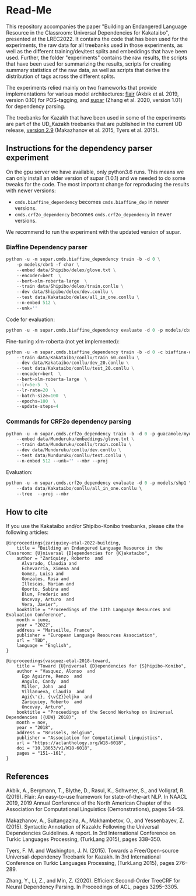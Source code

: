 # Read-Me

This repository accompanies the paper "Building an Endangered Language Resource in the Classroom: Universal Dependencies for Kakataibo", presented at the LREC2022. It contains the code that has been used for the experiments, the raw data for all treebanks used in those experiments, as well as the different training/dev/test splits and embeddings that have been used. Further, the folder "experiments" contains the raw results, the scripts that have been used for summarizing the results, scripts for creating summary statistics of the raw data, as well as scripts that derive the distribution of tags across the different splits.

The experiments relied mainly on two frameworks that provide implementations for various model architectures: [flair](https://github.com/flairNLP/flair) (Akbik et al. 2019, version 0.10) for POS-tagging, and [supar](https://github.com/yzhangcs/parser) (Zhang et al. 2020, version 1.01) for dependency parsing.

The treebanks for Kazakh that have been used in some of the experiments are part of the UD_Kazakh treebanks that are published in the current UD release, [version 2.9](https://github.com/UniversalDependencies/UD_Kazakh-KTB) (Makazhanov et al. 2015, Tyers et al. 2015).

## Instructions for the dependency parser experiment

On the gpu server we have available, only python3.6 runs. This means we can only install an older version of supar (1.0.1) and we needed to do some tweaks for the code. The most important change for reproducing the results with newer versions:

- `cmds.biaffine_dependency` becomes `cmds.biaffine_dep` in newer versions.
- `cmds.crf2o_dependency` becomes `cmds.crf2o_dependency` in newer versions.

We recommend to run the experiment with the updated version of supar.

### Biaffine Dependency parser

```python
python -u -m supar.cmds.biaffine_dependency train -b -d 0 \
    -p models/cbr1 -f char \
    --embed data/Shipibo/delex/glove.txt \
    --encoder=bert  \
    --bert=xlm-roberta-large  \
    --train data/Shipibo/delex/train.conllu \
    --dev data/Shipibo/delex/dev.conllu \
    --test data/Kakataibo/delex/all_in_one.conllu \
    --n-embed 512 \
    --unk=''
```

Code for evaluation:

```python
python -u -m supar.cmds.biaffine_dependency evaluate -d 0 -p models/cbr1 --data data/Kakataibo/conllu/all_in_one.conllu --tree --proj
```

Fine-tuning xlm-roberta (not yet implemented):

```python
python -u -m supar.cmds.biaffine_dependency train -b -d 0 -c biaffine-dep-xlmr -p models/xlm_shp1  \
    --train data/Kakataibo/conllu/train_60.conllu \
    --dev data/Kakataibo/conllu/dev_20.conllu \
    --test data/Kakataibo/conllu/test_20.conllu \
    --encoder=bert  \
    --bert=xlm-roberta-large  \
    --lr=5e-5  \
    --lr-rate=20  \
    --batch-size=100  \
    --epochs=100  \
    --update-steps=4
```

### Commands for CRF2o dependency parsing

```python
python -u -m supar.cmds.crf2o_dependency train -b -d 0 -p guacamole/myu1 -f char \
    --embed data/Munduruku/embeddings/glove.txt \
    --train data/Munduruku/conllu/train.conllu \
    --dev data/Munduruku/conllu/dev.conllu \
    --test data/Munduruku/conllu/test.conllu \
    --n-embed 512 --unk='' --mbr --proj
```

Evaluation:

```python
python -u -m supar.cmds.crf2o_dependency evaluate -d 0 -p models/shp1 \
    --data data/Kakataibo/conllu/all_in_one.conllu \ 
    --tree  --proj --mbr
```

## How to cite

If you use the Kakataibo and/or Shipibo-Konibo treebanks, please cite the following articles:

```
@inproceedings{zariquiey-etal-2022-building,
    title = "Building an Endangered Language Resource in the Classroom: {U}niversal {D}ependencies for {K}akataibo",
    author = "Zariquiey, Roberto  and
      Alvarado, Claudia and
      Echevarría, Ximena and
      Gomez, Luisa and
      Gonzales, Rosa and
      Illescas, Marian and
      Oporto, Sabina and
      Blum, Frederic and 
      Oncevay, Arturo  and
      Vera, Javier",
    booktitle = "Proceedings of the 13th Language Resources and Evaluation Conference",
    month = june,
    year = "2022",
    address = "Marseille, France",
    publisher = "European Language Resources Association",
    url = "TBD",
    language = "English",
}

@inproceedings{vasquez-etal-2018-toward,
    title = "Toward {U}niversal {D}ependencies for {S}hipibo-Konibo",
    author = "Vasquez, Alonso  and
      Ego Aguirre, Renzo  and
      Angulo, Candy  and
      Miller, John  and
      Villanueva, Claudia  and
      Agi{\'c}, {\v{Z}}eljko  and
      Zariquiey, Roberto  and
      Oncevay, Arturo",
    booktitle = "Proceedings of the Second Workshop on Universal Dependencies ({UDW} 2018)",
    month = nov,
    year = "2018",
    address = "Brussels, Belgium",
    publisher = "Association for Computational Linguistics",
    url = "https://aclanthology.org/W18-6018",
    doi = "10.18653/v1/W18-6018",
    pages = "151--161",
}
```

## References

Akbik, A., Bergmann, T., Blythe, D., Rasul, K., Schweter, S., and Vollgraf, R. (2019). Flair: An easy-to-use framework for state-of-the-art NLP. In NAACL 2019, 2019 Annual Conference of the North American Chapter of the Association for Computational Linguistics (Demonstrations), pages 54–59.

Makazhanov, A., Sultangazina, A., Makhambetov, O., and Yessenbayev, Z. (2015). Syntactic Annotation of Kazakh: Following the Universal Dependencies Guidelines. A report. In 3rd International Conference on Turkic Languages Processing, (TurkLang 2015), pages 338–350.

Tyers, F. M. and Washington, J. N. (2015). Towards a Free/Open-source Universal-dependency Treebank for Kazakh. In 3rd International Conference on Turkic Languages Processing, (TurkLang 2015), pages 276–289.

Zhang, Y., Li, Z., and Min, Z. (2020). Efficient Second-Order TreeCRF for Neural Dependency Parsing. In Proceedings of ACL, pages 3295–3305.

